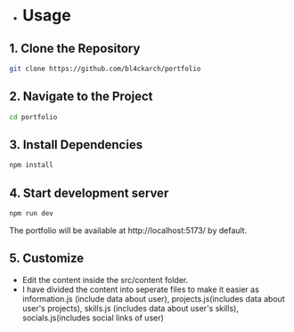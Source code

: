 

- # Usage

## 1. Clone the Repository

```bash
git clone https://github.com/bl4ckarch/portfolio
```

## 2. Navigate to the Project
```bash
cd portfolio
```
## 3. Install Dependencies

```bash
npm install
```

## 4. Start development server

```bash
npm run dev
```
The portfolio will be available at http://localhost:5173/ by default.

## 5. Customize

- Edit the content inside the src/content folder.
- I have divided the content into seperate files to make it easier as information.js (include data about user), projects.js(includes data about user's projects), skills.js (includes data about user's skills), socials.js(includes social links of user)

